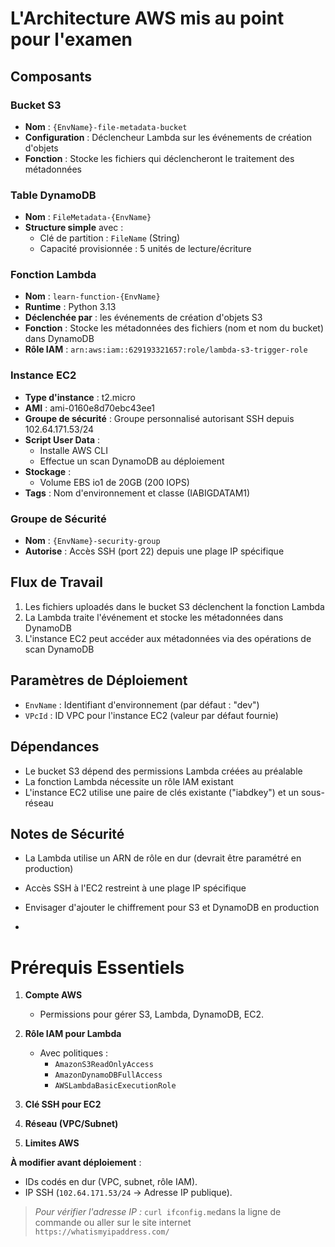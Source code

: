 # L'Architecture AWS mis au point pour l'examen

## Composants

### Bucket S3
- **Nom** : `{EnvName}-file-metadata-bucket`
- **Configuration** : Déclencheur Lambda sur les événements de création d'objets
- **Fonction** : Stocke les fichiers qui déclencheront le traitement des métadonnées

### Table DynamoDB
- **Nom** : `FileMetadata-{EnvName}`
- **Structure simple** avec :
  - Clé de partition : `FileName` (String)
  - Capacité provisionnée : 5 unités de lecture/écriture

### Fonction Lambda
- **Nom** : `learn-function-{EnvName}`
- **Runtime** : Python 3.13
- **Déclenchée par** : les événements de création d'objets S3
- **Fonction** : Stocke les métadonnées des fichiers (nom et nom du bucket) dans DynamoDB
- **Rôle IAM** : `arn:aws:iam::629193321657:role/lambda-s3-trigger-role`

### Instance EC2
- **Type d'instance** : t2.micro
- **AMI** : ami-0160e8d70ebc43ee1
- **Groupe de sécurité** : Groupe personnalisé autorisant SSH depuis 102.64.171.53/24
- **Script User Data** :
  - Installe AWS CLI
  - Effectue un scan DynamoDB au déploiement
- **Stockage** :
  - Volume EBS io1 de 20GB (200 IOPS)
- **Tags** : Nom d'environnement et classe (IABIGDATAM1)

### Groupe de Sécurité
- **Nom** : `{EnvName}-security-group`
- **Autorise** : Accès SSH (port 22) depuis une plage IP spécifique

## Flux de Travail
1. Les fichiers uploadés dans le bucket S3 déclenchent la fonction Lambda
2. La Lambda traite l'événement et stocke les métadonnées dans DynamoDB
3. L'instance EC2 peut accéder aux métadonnées via des opérations de scan DynamoDB

## Paramètres de Déploiement
- `EnvName` : Identifiant d'environnement (par défaut : "dev")
- `VPcId` : ID VPC pour l'instance EC2 (valeur par défaut fournie)

## Dépendances
- Le bucket S3 dépend des permissions Lambda créées au préalable
- La fonction Lambda nécessite un rôle IAM existant
- L'instance EC2 utilise une paire de clés existante ("iabdkey") et un sous-réseau

## Notes de Sécurité
- La Lambda utilise un ARN de rôle en dur (devrait être paramétré en production)
- Accès SSH à l'EC2 restreint à une plage IP spécifique
- Envisager d'ajouter le chiffrement pour S3 et DynamoDB en production

- 

# **Prérequis Essentiels**  

1. **Compte AWS**  
   - Permissions pour gérer S3, Lambda, DynamoDB, EC2.  

2. **Rôle IAM pour Lambda**  
   - Avec politiques :  
     - `AmazonS3ReadOnlyAccess`  
     - `AmazonDynamoDBFullAccess`  
     - `AWSLambdaBasicExecutionRole`  

3. **Clé SSH pour EC2**  

4. **Réseau (VPC/Subnet)**  

5. **Limites AWS**  

**À modifier avant déploiement** :  
- IDs codés en dur (VPC, subnet, rôle IAM).  
- IP SSH (`102.64.171.53/24` → Adresse IP publique).  

> *Pour vérifier l'adresse IP :* `curl ifconfig.me`dans la ligne de commande ou aller sur le site internet `https://whatismyipaddress.com/`
